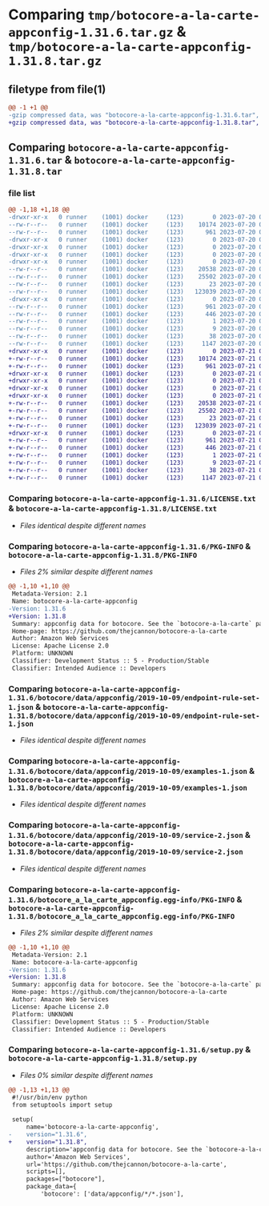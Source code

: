 # Comparing `tmp/botocore-a-la-carte-appconfig-1.31.6.tar.gz` & `tmp/botocore-a-la-carte-appconfig-1.31.8.tar.gz`

## filetype from file(1)

```diff
@@ -1 +1 @@
-gzip compressed data, was "botocore-a-la-carte-appconfig-1.31.6.tar", last modified: Thu Jul 20 01:20:05 2023, max compression
+gzip compressed data, was "botocore-a-la-carte-appconfig-1.31.8.tar", last modified: Fri Jul 21 01:21:13 2023, max compression
```

## Comparing `botocore-a-la-carte-appconfig-1.31.6.tar` & `botocore-a-la-carte-appconfig-1.31.8.tar`

### file list

```diff
@@ -1,18 +1,18 @@
-drwxr-xr-x   0 runner    (1001) docker     (123)        0 2023-07-20 01:20:05.178560 botocore-a-la-carte-appconfig-1.31.6/
--rw-r--r--   0 runner    (1001) docker     (123)    10174 2023-07-20 01:20:04.000000 botocore-a-la-carte-appconfig-1.31.6/LICENSE.txt
--rw-r--r--   0 runner    (1001) docker     (123)      961 2023-07-20 01:20:05.178560 botocore-a-la-carte-appconfig-1.31.6/PKG-INFO
-drwxr-xr-x   0 runner    (1001) docker     (123)        0 2023-07-20 01:20:05.178560 botocore-a-la-carte-appconfig-1.31.6/botocore/
-drwxr-xr-x   0 runner    (1001) docker     (123)        0 2023-07-20 01:20:05.178560 botocore-a-la-carte-appconfig-1.31.6/botocore/data/
-drwxr-xr-x   0 runner    (1001) docker     (123)        0 2023-07-20 01:20:05.178560 botocore-a-la-carte-appconfig-1.31.6/botocore/data/appconfig/
-drwxr-xr-x   0 runner    (1001) docker     (123)        0 2023-07-20 01:20:05.178560 botocore-a-la-carte-appconfig-1.31.6/botocore/data/appconfig/2019-10-09/
--rw-r--r--   0 runner    (1001) docker     (123)    20538 2023-07-20 01:19:55.000000 botocore-a-la-carte-appconfig-1.31.6/botocore/data/appconfig/2019-10-09/endpoint-rule-set-1.json
--rw-r--r--   0 runner    (1001) docker     (123)    25502 2023-07-20 01:19:55.000000 botocore-a-la-carte-appconfig-1.31.6/botocore/data/appconfig/2019-10-09/examples-1.json
--rw-r--r--   0 runner    (1001) docker     (123)       23 2023-07-20 01:19:55.000000 botocore-a-la-carte-appconfig-1.31.6/botocore/data/appconfig/2019-10-09/paginators-1.json
--rw-r--r--   0 runner    (1001) docker     (123)   123039 2023-07-20 01:19:55.000000 botocore-a-la-carte-appconfig-1.31.6/botocore/data/appconfig/2019-10-09/service-2.json
-drwxr-xr-x   0 runner    (1001) docker     (123)        0 2023-07-20 01:20:05.178560 botocore-a-la-carte-appconfig-1.31.6/botocore_a_la_carte_appconfig.egg-info/
--rw-r--r--   0 runner    (1001) docker     (123)      961 2023-07-20 01:20:05.000000 botocore-a-la-carte-appconfig-1.31.6/botocore_a_la_carte_appconfig.egg-info/PKG-INFO
--rw-r--r--   0 runner    (1001) docker     (123)      446 2023-07-20 01:20:05.000000 botocore-a-la-carte-appconfig-1.31.6/botocore_a_la_carte_appconfig.egg-info/SOURCES.txt
--rw-r--r--   0 runner    (1001) docker     (123)        1 2023-07-20 01:20:05.000000 botocore-a-la-carte-appconfig-1.31.6/botocore_a_la_carte_appconfig.egg-info/dependency_links.txt
--rw-r--r--   0 runner    (1001) docker     (123)        9 2023-07-20 01:20:05.000000 botocore-a-la-carte-appconfig-1.31.6/botocore_a_la_carte_appconfig.egg-info/top_level.txt
--rw-r--r--   0 runner    (1001) docker     (123)       38 2023-07-20 01:20:05.178560 botocore-a-la-carte-appconfig-1.31.6/setup.cfg
--rw-r--r--   0 runner    (1001) docker     (123)     1147 2023-07-20 01:20:04.000000 botocore-a-la-carte-appconfig-1.31.6/setup.py
+drwxr-xr-x   0 runner    (1001) docker     (123)        0 2023-07-21 01:21:13.574783 botocore-a-la-carte-appconfig-1.31.8/
+-rw-r--r--   0 runner    (1001) docker     (123)    10174 2023-07-21 01:21:13.000000 botocore-a-la-carte-appconfig-1.31.8/LICENSE.txt
+-rw-r--r--   0 runner    (1001) docker     (123)      961 2023-07-21 01:21:13.574783 botocore-a-la-carte-appconfig-1.31.8/PKG-INFO
+drwxr-xr-x   0 runner    (1001) docker     (123)        0 2023-07-21 01:21:13.574783 botocore-a-la-carte-appconfig-1.31.8/botocore/
+drwxr-xr-x   0 runner    (1001) docker     (123)        0 2023-07-21 01:21:13.574783 botocore-a-la-carte-appconfig-1.31.8/botocore/data/
+drwxr-xr-x   0 runner    (1001) docker     (123)        0 2023-07-21 01:21:13.574783 botocore-a-la-carte-appconfig-1.31.8/botocore/data/appconfig/
+drwxr-xr-x   0 runner    (1001) docker     (123)        0 2023-07-21 01:21:13.574783 botocore-a-la-carte-appconfig-1.31.8/botocore/data/appconfig/2019-10-09/
+-rw-r--r--   0 runner    (1001) docker     (123)    20538 2023-07-21 01:21:06.000000 botocore-a-la-carte-appconfig-1.31.8/botocore/data/appconfig/2019-10-09/endpoint-rule-set-1.json
+-rw-r--r--   0 runner    (1001) docker     (123)    25502 2023-07-21 01:21:06.000000 botocore-a-la-carte-appconfig-1.31.8/botocore/data/appconfig/2019-10-09/examples-1.json
+-rw-r--r--   0 runner    (1001) docker     (123)       23 2023-07-21 01:21:06.000000 botocore-a-la-carte-appconfig-1.31.8/botocore/data/appconfig/2019-10-09/paginators-1.json
+-rw-r--r--   0 runner    (1001) docker     (123)   123039 2023-07-21 01:21:06.000000 botocore-a-la-carte-appconfig-1.31.8/botocore/data/appconfig/2019-10-09/service-2.json
+drwxr-xr-x   0 runner    (1001) docker     (123)        0 2023-07-21 01:21:13.574783 botocore-a-la-carte-appconfig-1.31.8/botocore_a_la_carte_appconfig.egg-info/
+-rw-r--r--   0 runner    (1001) docker     (123)      961 2023-07-21 01:21:13.000000 botocore-a-la-carte-appconfig-1.31.8/botocore_a_la_carte_appconfig.egg-info/PKG-INFO
+-rw-r--r--   0 runner    (1001) docker     (123)      446 2023-07-21 01:21:13.000000 botocore-a-la-carte-appconfig-1.31.8/botocore_a_la_carte_appconfig.egg-info/SOURCES.txt
+-rw-r--r--   0 runner    (1001) docker     (123)        1 2023-07-21 01:21:13.000000 botocore-a-la-carte-appconfig-1.31.8/botocore_a_la_carte_appconfig.egg-info/dependency_links.txt
+-rw-r--r--   0 runner    (1001) docker     (123)        9 2023-07-21 01:21:13.000000 botocore-a-la-carte-appconfig-1.31.8/botocore_a_la_carte_appconfig.egg-info/top_level.txt
+-rw-r--r--   0 runner    (1001) docker     (123)       38 2023-07-21 01:21:13.574783 botocore-a-la-carte-appconfig-1.31.8/setup.cfg
+-rw-r--r--   0 runner    (1001) docker     (123)     1147 2023-07-21 01:21:13.000000 botocore-a-la-carte-appconfig-1.31.8/setup.py
```

### Comparing `botocore-a-la-carte-appconfig-1.31.6/LICENSE.txt` & `botocore-a-la-carte-appconfig-1.31.8/LICENSE.txt`

 * *Files identical despite different names*

### Comparing `botocore-a-la-carte-appconfig-1.31.6/PKG-INFO` & `botocore-a-la-carte-appconfig-1.31.8/PKG-INFO`

 * *Files 2% similar despite different names*

```diff
@@ -1,10 +1,10 @@
 Metadata-Version: 2.1
 Name: botocore-a-la-carte-appconfig
-Version: 1.31.6
+Version: 1.31.8
 Summary: appconfig data for botocore. See the `botocore-a-la-carte` package for more info.
 Home-page: https://github.com/thejcannon/botocore-a-la-carte
 Author: Amazon Web Services
 License: Apache License 2.0
 Platform: UNKNOWN
 Classifier: Development Status :: 5 - Production/Stable
 Classifier: Intended Audience :: Developers
```

### Comparing `botocore-a-la-carte-appconfig-1.31.6/botocore/data/appconfig/2019-10-09/endpoint-rule-set-1.json` & `botocore-a-la-carte-appconfig-1.31.8/botocore/data/appconfig/2019-10-09/endpoint-rule-set-1.json`

 * *Files identical despite different names*

### Comparing `botocore-a-la-carte-appconfig-1.31.6/botocore/data/appconfig/2019-10-09/examples-1.json` & `botocore-a-la-carte-appconfig-1.31.8/botocore/data/appconfig/2019-10-09/examples-1.json`

 * *Files identical despite different names*

### Comparing `botocore-a-la-carte-appconfig-1.31.6/botocore/data/appconfig/2019-10-09/service-2.json` & `botocore-a-la-carte-appconfig-1.31.8/botocore/data/appconfig/2019-10-09/service-2.json`

 * *Files identical despite different names*

### Comparing `botocore-a-la-carte-appconfig-1.31.6/botocore_a_la_carte_appconfig.egg-info/PKG-INFO` & `botocore-a-la-carte-appconfig-1.31.8/botocore_a_la_carte_appconfig.egg-info/PKG-INFO`

 * *Files 2% similar despite different names*

```diff
@@ -1,10 +1,10 @@
 Metadata-Version: 2.1
 Name: botocore-a-la-carte-appconfig
-Version: 1.31.6
+Version: 1.31.8
 Summary: appconfig data for botocore. See the `botocore-a-la-carte` package for more info.
 Home-page: https://github.com/thejcannon/botocore-a-la-carte
 Author: Amazon Web Services
 License: Apache License 2.0
 Platform: UNKNOWN
 Classifier: Development Status :: 5 - Production/Stable
 Classifier: Intended Audience :: Developers
```

### Comparing `botocore-a-la-carte-appconfig-1.31.6/setup.py` & `botocore-a-la-carte-appconfig-1.31.8/setup.py`

 * *Files 0% similar despite different names*

```diff
@@ -1,13 +1,13 @@
 #!/usr/bin/env python
 from setuptools import setup
 
 setup(
     name='botocore-a-la-carte-appconfig',
-    version="1.31.6",
+    version="1.31.8",
     description='appconfig data for botocore. See the `botocore-a-la-carte` package for more info.',
     author='Amazon Web Services',
     url='https://github.com/thejcannon/botocore-a-la-carte',
     scripts=[],
     packages=["botocore"],
     package_data={
         'botocore': ['data/appconfig/*/*.json'],
```

